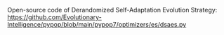 Open-source code of Derandomized Self-Adaptation Evolution Strategy: https://github.com/Evolutionary-Intelligence/pypop/blob/main/pypop7/optimizers/es/dsaes.py
